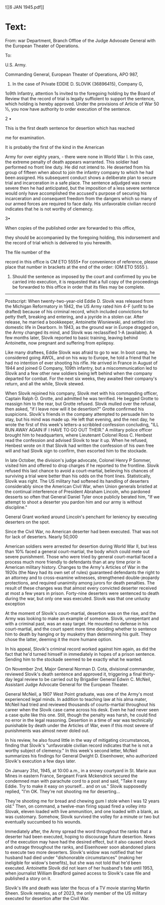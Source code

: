 ![[6 JAN 1945.pdf]]

# Text:

From:
war Department, Branch Offloe of the Judge Advooate General
with the European Theater of Operations.

To:

U.S. Army.

Commanding General, European Theater of Operations, APO 987,

1. In the case of Private EDDIE D. SLOVIK (36896415), Company G,

1o9th Infantry, attention 1s invited to the foregoing holding by the Board of Review that the record of trial is legally suffiolent to support the sentence, which holding is hereby approved. Under the provisions of Article of War 50 ½, you now have authority to order execution of the sentence.

2 •

This is the first death sentence for desertion which has reached

me for examination.

It is probably the first of the kind in the American

Army for over eighty years, - there were none in World War I. In this case, the extreme penalty of death appears warranted. This soldier had performed no front line duty. He did not intend to. He deserted from his group of fifteen when about to join the infantry company to which he had been assigned. His subsequent conduct shows a deliberate plan to secure trial and incarceration in a safe place. The sentence adjudged was more severe then he had anticipated, but the imposition of a less severe sentence would only have accomplished the accused's purpose of securing his incarceration and consequent freedom from the dangers which so many of our armed forces are required to face daily. His unfavorable civilian record indicates that he is not worthy of clemency.

3•

When copies of the published order are forwarded to this office,

they should be accompanied by the foregoing holding, this indorsement and the record of trial which is delivered to you herewith.

The file number of the

record in this office is CM ETO 5555• For convenience of reference, please place that number in brackets at the end of the order: (OM ETO 5555 ).

1. Should the sentence as imposed by the court and confirmed by you be carried into execution, it is requested that a full copy of the proceedings be forwarded to this office in order that its files may be complete.

---

Postscript: When twenty-two-year-old Eddie D. Slovik was released from the Michigan Reformatory in 1942, the US Army rated him 4-F (unfit to be drafted) because of his criminal record, which included convictions for petty theft, breaking and entering, and a joyride in a stolen car. After release, he married a bookkeeper, Antoinette Wisniewski, and settled into domestic life in Dearborn. In 1943, as the ground war in Europe dragged on, the Army changed its mind, and Slovik was reclassified 1-A (available). A few months later, Slovik reported to basic training, leaving behind Antoinette, now pregnant and suffering from epilepsy.

Like many draftees, Eddie Slovik was afraid to go to war. In boot camp, he considered going AWOL, and on his way to Europe, he told a friend that he had no intention of ever shooting his rifle. He arrived in France in August of 1944 and joined G Company, 109th infantry, but a miscommunication led to Slovik and a few other new soldiers being left behind when the company departed for combat. For the next six weeks, they awaited their company's return, and all the while, Slovik stewed.

When Slovik rejoined his company, Slovik met with his commanding officer, Captain Ralph O. Grotte, and admitted he was terrified. He begged Grotte to reassign him to the rear, but Grotte refused. Slovik mulled over the refusal, then asked, "if I leave now will it be desertion?" Grotte confirmed his suspicions. Slovik's friends in the company attempted to persuade him to stay, but his mind was made up. He left that evening, and the next day, he wrote the first of this week's letters-a scribbled confession concluding, "ILL RUN AWAY AGAIN IF I HAVE TO GO OUT THEIR." A military police officer brought him to headquarters, where Lieutenant Colonel Ross C. Henbest read the confession and advised Slovik to tear it up. When he refused, Henbest wrote on it that Slovik had written the confession of his own free will and had Slovik sign to confirm, then escorted him to the stockade.

In late October, the division's judge advocate, Colonel Henry P Sommer, visited him and offered to drop charges if he reported to the frontline. Slovik refused this last chance to avoid a court-martial, believing his chances of surviving a trial were better than his odds on the front lines. Statistically, Slovik was right. The US military had softened its handling of deserters considerably since the American Civil War, when Union generals bristled at the continual interference of President Abraham Lincoln, who pardoned desserts so often that General Daniel Tyler once publicly berated him, "If we attempt to shoot a deserter you pardon him and our army is without discipline."

General Grant worked around Lincoln's penchant for leniency by executing deserters on the spot.

Since the Civil War, no American deserter had been executed. That was not for lack of deserters. Nearly 50,000

American soldiers were arrested for desertion during World War II, but less than 10% faced a general court-martial, the body which could mete out severe punishment. Those who were tried by general court-martial faced a process much more friendly to defendants than at any time prior in American military history. Changes to the Army's Articles of War in the 1920s (the Navy had its own set of rules) guaranteed defendants the right to an attorney and to cross-examine witnesses, strengthened double-jeopardy protections, and required unanimity among jurors for death penalties. The result of these changes was that almost every convicted deserter received at most a few years in prison. Forty-nine deserters were sentenced to death during the war, but only one was executed. Slovik was that one unlucky exception

At the moment of Slovik's court-martial, desertion was on the rise, and the Army was looking to make an example of someone. Slovik, unrepentant and with a criminal past, was an easy target. He mounted no defense in his court-martial, and the court spent more time deciding whether to sentence him to death by hanging or by musketry than determining his guilt. They chose the latter, deeming it the more humane option.

In his appeal, Slovik's criminal record worked against him again, as did the fact that he'd turned himself in immediately in hopes of a prison sentence. Sending him to the stockade seemed to be exactly what he wanted.

On November 2nd, Major General Norman D. Cota, divisional commander, reviewed Slovik's death sentence and approved it, triggering a final thirty-day legal review to be carried out by Brigadier General Edwin C. McNeil, Assistant Judge Advocate General for the European Theater.

General McNeil, a 1907 West Point graduate, was one of the Army's most experienced legal minds. In addition to teaching law at his alma mater, McNeil had tried and reviewed thousands of courts-martial throughout his career when the Slovik case came across his desk. Even he had never seen a case quite like this one. Still, though the penalty was harsh, he could find no error in the legal reasoning. Desertion in a time of war was technically punishable by death under the Articles of War, even if this most severe of punishments was almost never doled out.

In his review, he also found little in the way of mitigating circumstances, finding that Slovik's "unfavorable civilian record indicates that he is not a worthy subject of clemency." In this week's second letter, McNeil summarizes his findings for General Dwight D. Eisenhower, who authorized Slovik's execution a few days later.

On January 31st, 1945, at 10:00 a.m., in a snowy courtyard in St. Marie aux Mines in eastern France, Sergeant Frank Mckendrick secured the condemned man with parachute cord to a post and said, "Take it easy Eddie. Try to make it easy on yourself... and on us." Slovik supposedly replied, "I'm OK. They're not shooting me for deserting...

They're shooting me for bread and chewing gum I stole when I was 12 years old." Then, on command, a twelve-man firing squad fired a volley into Slovak, eleven loaded with live ammunition, and one loaded with a blank, as was customary. Somehow, Slovik survived the volley for a minute or two but eventually succumbed to his wounds.

Immediately after, the Army spread the word throughout the ranks that a deserter had been executed, hoping to discourage future desertion. News of the execution may have had the desired effect, but it also caused shock and outrage throughout the ranks, and Eisenhower soon abandoned plans to execute two more deserters. Slovik's widow was notified that her husband had died under "dishonorable circumstances" (making her ineligible for widow's benefits), but she was not told that he'd been executed. Antoinette Slovik did not learn of her husband's fate until 1953, when journalist William Bradford gained access to Slovik's case file and published a story on it.

Slovik's life and death was later the focus of a TV movie starring Martin Sheen. Slovik remains, as of 2023, the only member of the US military executed for desertion after the Civil War.